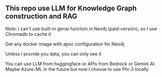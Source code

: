 ## This repo use LLM for Knowledge Graph construction and RAG

Note: I can't use built-in genai function in Neo4j (paid-version), so I use Chromadb to cache it

Get any docker image with apoc configuration for Neo4j

Unless I provide you data, you can only see it

You can use LLM from huggingface or APIs from Bedrock or Gemini AI. Maybe Azure-ML in the future but now I choose to use Phi-3 locally
